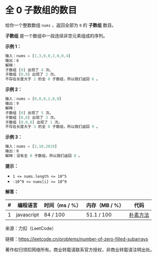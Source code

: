 # 全 0 子数组的数目

给你一个整数数组 `nums` ，返回全部为 `0` 的 **子数组** 数目。

**子数组** 是一个数组中一段连续非空元素组成的序列。

**示例 1：**

``` javascript
输入：nums = [1,3,0,0,2,0,0,4]
输出：6
解释：
子数组 [0] 出现了 4 次。
子数组 [0,0] 出现了 2 次。
不存在长度大于 2 的全 0 子数组，所以我们返回 6 。
```

**示例 2：**

``` javascript
输入：nums = [0,0,0,2,0,0]
输出：9
解释：
子数组 [0] 出现了 5 次。
子数组 [0,0] 出现了 3 次。
子数组 [0,0,0] 出现了 1 次。
不存在长度大于 3 的全 0 子数组，所以我们返回 9 。
```

**示例 3：**

``` javascript
输入：nums = [2,10,2019]
输出：0
解释：没有全 0 子数组，所以我们返回 0 。
```

**提示：**

- `1 <= nums.length <= 10^5`
- `-10^9 <= nums[i] <= 10^9`

**解答：**

**#**|**编程语言**|**时间（ms / %）**|**内存（MB / %）**|**代码**
--|--|--|--|--
1|javascript|84 / 100|51.1 / 100|[朴素方法](./javascript/ac_v1.js)

来源：力扣（LeetCode）

链接：https://leetcode.cn/problems/number-of-zero-filled-subarrays

著作权归领扣网络所有。商业转载请联系官方授权，非商业转载请注明出处。
